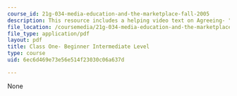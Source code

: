 ```yaml
---
course_id: 21g-034-media-education-and-the-marketplace-fall-2005
description: This resource includes a helping video text on Agreeing- "The messy apartment."
file_location: /coursemedia/21g-034-media-education-and-the-marketplace-fall-2005/6ec6d469e73e56e514f23030c06a637d_MIT21G_034F05_beg_int.pdf
file_type: application/pdf
layout: pdf
title: Class One- Beginner Intermediate Level
type: course
uid: 6ec6d469e73e56e514f23030c06a637d

---
```

None